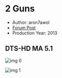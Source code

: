 # 2 Guns

* Author: aron7awol
* [Forum Post](https://www.avsforum.com/threads/bass-eq-for-filtered-movies.2995212/post-56811826)
* Production Year: 2013

## DTS-HD MA 5.1

![img 0](https://fanart.tv/fanart/movies/136400/moviethumb/2-guns-5203794596440.jpg)

![img 1](https://i.imgur.com/QIWNfa9.png)

